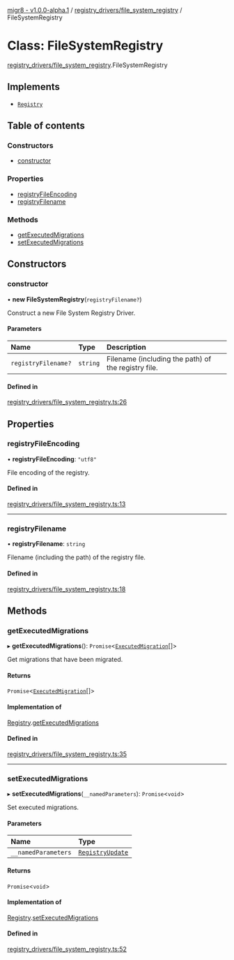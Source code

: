 [migr8 - v1.0.0-alpha.1](../README.md) / [registry_drivers/file_system_registry](../modules/registry_drivers_file_system_registry.md) / FileSystemRegistry

# Class: FileSystemRegistry

[registry_drivers/file_system_registry](../modules/registry_drivers_file_system_registry.md).FileSystemRegistry

## Implements

- [`Registry`](../interfaces/interfaces_registry.Registry.md)

## Table of contents

### Constructors

- [constructor](registry_drivers_file_system_registry.FileSystemRegistry.md#constructor)

### Properties

- [registryFileEncoding](registry_drivers_file_system_registry.FileSystemRegistry.md#registryfileencoding)
- [registryFilename](registry_drivers_file_system_registry.FileSystemRegistry.md#registryfilename)

### Methods

- [getExecutedMigrations](registry_drivers_file_system_registry.FileSystemRegistry.md#getexecutedmigrations)
- [setExecutedMigrations](registry_drivers_file_system_registry.FileSystemRegistry.md#setexecutedmigrations)

## Constructors

### constructor

• **new FileSystemRegistry**(`registryFilename?`)

Construct a new File System Registry Driver.

#### Parameters

| Name                | Type     | Description                                         |
| :------------------ | :------- | :-------------------------------------------------- |
| `registryFilename?` | `string` | Filename (including the path) of the registry file. |

#### Defined in

[registry_drivers/file_system_registry.ts:26](https://github.com/prasadrajandran/migr8/blob/33defe4/src/registry_drivers/file_system_registry.ts#L26)

## Properties

### registryFileEncoding

• **registryFileEncoding**: `"utf8"`

File encoding of the registry.

#### Defined in

[registry_drivers/file_system_registry.ts:13](https://github.com/prasadrajandran/migr8/blob/33defe4/src/registry_drivers/file_system_registry.ts#L13)

---

### registryFilename

• **registryFilename**: `string`

Filename (including the path) of the registry file.

#### Defined in

[registry_drivers/file_system_registry.ts:18](https://github.com/prasadrajandran/migr8/blob/33defe4/src/registry_drivers/file_system_registry.ts#L18)

## Methods

### getExecutedMigrations

▸ **getExecutedMigrations**(): `Promise`<[`ExecutedMigration`](../interfaces/interfaces_executed_migration.ExecutedMigration.md)[]\>

Get migrations that have been migrated.

#### Returns

`Promise`<[`ExecutedMigration`](../interfaces/interfaces_executed_migration.ExecutedMigration.md)[]\>

#### Implementation of

[Registry](../interfaces/interfaces_registry.Registry.md).[getExecutedMigrations](../interfaces/interfaces_registry.Registry.md#getexecutedmigrations)

#### Defined in

[registry_drivers/file_system_registry.ts:35](https://github.com/prasadrajandran/migr8/blob/33defe4/src/registry_drivers/file_system_registry.ts#L35)

---

### setExecutedMigrations

▸ **setExecutedMigrations**(`__namedParameters`): `Promise`<`void`\>

Set executed migrations.

#### Parameters

| Name                | Type                                                                           |
| :------------------ | :----------------------------------------------------------------------------- |
| `__namedParameters` | [`RegistryUpdate`](../interfaces/interfaces_registry_update.RegistryUpdate.md) |

#### Returns

`Promise`<`void`\>

#### Implementation of

[Registry](../interfaces/interfaces_registry.Registry.md).[setExecutedMigrations](../interfaces/interfaces_registry.Registry.md#setexecutedmigrations)

#### Defined in

[registry_drivers/file_system_registry.ts:52](https://github.com/prasadrajandran/migr8/blob/33defe4/src/registry_drivers/file_system_registry.ts#L52)
